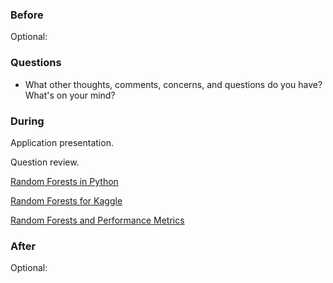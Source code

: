 ### Before

Optional:


### Questions

 * What other thoughts, comments, concerns, and questions do you have? What's on your mind?


### During

Application presentation.

Question review.

[Random Forests in Python](http://blog.yhathq.com/posts/random-forests-in-python.html)

[Random Forests for Kaggle](http://www.kaggle.com/c/titanic-gettingStarted/details/getting-started-with-random-forests)

[Random Forests and Performance Metrics](http://citizennet.com/blog/2012/11/10/random-forests-ensembles-and-performance-metrics/)


### After

Optional:
